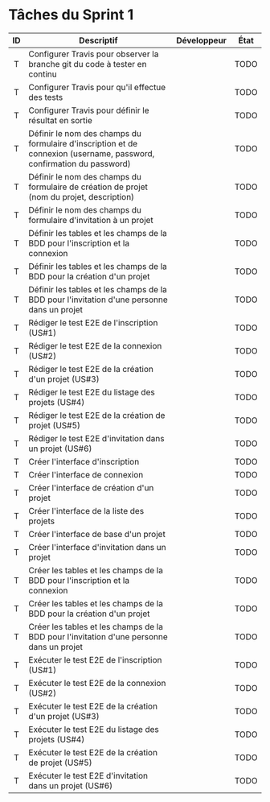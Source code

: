 Tâches du Sprint 1
==

| ID | Descriptif | Développeur | État |
| :-: | -- | :-: | :-: |
| T | Configurer Travis pour observer la branche git du code à tester en continu |  | TODO |
| T | Configurer Travis pour qu'il effectue des tests |  | TODO |
| T | Configurer Travis pour définir le résultat en sortie |  | TODO |
| T | Définir le nom des champs du formulaire d'inscription et de connexion (username, password, confirmation du password) |  | TODO |
| T | Définir le nom des champs du formulaire de création de projet (nom du projet, description) |  | TODO |
| T | Définir le nom des champs du formulaire d'invitation à un projet |  | TODO |
| T | Définir les tables et les champs de la BDD pour l'inscription et la connexion |  | TODO |
| T | Définir les tables et les champs de la BDD pour la création d'un projet |  | TODO |
| T | Définir les tables et les champs de la BDD pour l'invitation d'une personne dans un projet |  | TODO |
| T | Rédiger le test E2E de l'inscription (US#1) |  | TODO |
| T | Rédiger le test E2E de la connexion (US#2) |  | TODO |
| T | Rédiger le test E2E de la création d'un projet (US#3) |  | TODO |
| T | Rédiger le test E2E du listage des projets (US#4) |  | TODO |
| T | Rédiger le test E2E de la création de projet (US#5) |  | TODO |
| T | Rédiger le test E2E d'invitation dans un projet (US#6) |  | TODO |
| T | Créer l'interface d'inscription |  | TODO |
| T | Créer l'interface de connexion |  | TODO |
| T | Créer l'interface de création d'un projet |  | TODO |
| T | Créer l'interface de la liste des projets |  | TODO |
| T | Créer l'interface de base d'un projet |  | TODO |
| T | Créer l'interface d'invitation dans un projet |  | TODO |
| T | Créer les tables et les champs de la BDD pour l'inscription et la connexion |  | TODO |
| T | Créer les tables et les champs de la BDD pour la création d'un projet |  | TODO |
| T | Créer les tables et les champs de la BDD pour l'invitation d'une personne dans un projet |  | TODO |
| T | Exécuter le test E2E de l'inscription (US#1) |  | TODO |
| T | Exécuter le test E2E de la connexion (US#2) |  | TODO |
| T | Exécuter le test E2E de la création d'un projet (US#3) |  | TODO |
| T | Exécuter le test E2E du listage des projets (US#4) |  | TODO |
| T | Exécuter le test E2E de la création de projet (US#5) |  | TODO |
| T | Exécuter le test E2E d'invitation dans un projet (US#6) |  | TODO |
